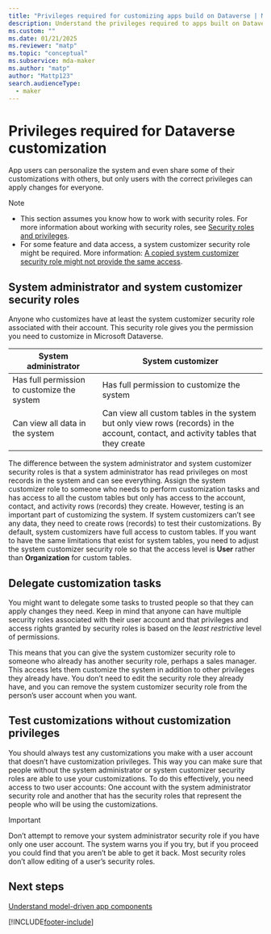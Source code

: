 ```yaml
---
title: "Privileges required for customizing apps build on Dataverse | MicrosoftDocs"
description: Understand the privileges required to apps built on Dataverse
ms.custom: ""
ms.date: 01/21/2025
ms.reviewer: "matp"
ms.topic: "conceptual"
ms.subservice: mda-maker
ms.author: "matp"
author: "Mattp123"
search.audienceType: 
  - maker
---
```

# Privileges required for Dataverse customization

App users can personalize the system and even share some of their customizations with others, but only users with the correct privileges can apply changes for everyone.  
  
> [!NOTE]
>
> - This section assumes you know how to work with security roles. For more information about working with security roles, see [Security roles and privileges](/power-platform/admin/security-roles-privileges).  
> - For some feature and data access, a system customizer security role might be required. More information: [A copied system customizer security role might not provide the same access](/power-platform/admin/copy-security-role#a-copied-system-customizer-security-role-might-not-provide-the-same-access).

## System administrator and system customizer security roles

Anyone who customizes have at least the system customizer security role associated with their account. This security role gives you the permission you need to customize in Microsoft Dataverse.  
  
|System administrator|System customizer|  
|--------------------------|-----------------------|  
|Has full permission to customize the system|Has full permission to customize the system|  
|Can view all data in the system|Can view all custom tables in the system but only view rows (records) in the account, contact, and activity tables that they create|  
  
The difference between the system administrator and system customizer security roles is that a system administrator has read privileges on most records in the system and can see everything. Assign the system customizer role to someone who needs to perform customization tasks and has access to all the custom tables but only has access to the account, contact, and activity rows (records) they create. However, testing is an important part of customizing the system. If system customizers can’t see any data, they need to create rows (records) to test their customizations. By default, system customizers have full access to custom tables. If you want to have the same limitations that exist for system tables, you need to adjust the system customizer security role so that the access level is **User** rather than **Organization** for custom tables.  
  
## Delegate customization tasks  

You might want to delegate some tasks to trusted people so that they can apply changes they need. Keep in mind that anyone can have multiple security roles associated with their user account and that privileges and access rights granted by security roles is based on the *least restrictive* level of permissions.  
  
 This means that you can give the system customizer security role to someone who already has another security role, perhaps a sales manager. This access lets them customize the system in addition to other privileges they already have. You don’t need to edit the security role they already have, and you can remove the system customizer security role from the person’s user account when you want.  
  
## Test customizations without customization privileges

You should always test any customizations you make with a user account that doesn’t have customization privileges. This way you can make sure that people without the system administrator or system customizer security roles are able to use your customizations. To do this effectively, you need access to two user accounts: One account with the system administrator security role and another that has the security roles that represent the people who will be using the customizations.  
  
> [!IMPORTANT]
> Don’t attempt to remove your system administrator security role if you have only one user account. The system warns you if you try, but if you proceed you could find that you aren’t be able to get it back. Most security roles don’t allow editing of a user’s security roles.  
  
## Next steps

[Understand model-driven app components](model-driven-app-components.md)

[!INCLUDE[footer-include](../../includes/footer-banner.md)]
